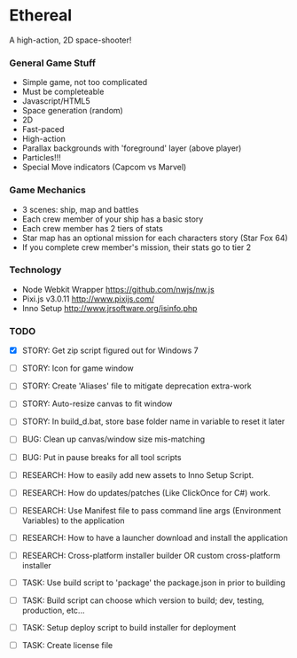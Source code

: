 # Ethereal

A high-action, 2D space-shooter!


### General Game Stuff

* Simple game, not too complicated
* Must be completeable
* Javascript/HTML5
* Space generation (random)
* 2D
* Fast-paced
* High-action
* Parallax backgrounds with 'foreground' layer (above player)
* Particles!!!
* Special Move indicators (Capcom vs Marvel)

### Game Mechanics

* 3 scenes: ship, map and battles
* Each crew member of your ship has a basic story
* Each crew member has 2 tiers of stats
* Star map has an optional mission for each characters story (Star Fox 64)
* If you complete crew member's mission, their stats go to tier 2

### Technology

* Node Webkit Wrapper	https://github.com/nwjs/nw.js
* Pixi.js v3.0.11		http://www.pixijs.com/
* Inno Setup			http://www.jrsoftware.org/isinfo.php

### TODO
- [x] STORY:		Get zip script figured out for Windows 7
- [ ] STORY:		Icon for game window
- [ ] STORY: 		Create 'Aliases' file to mitigate deprecation extra-work
- [ ] STORY:		Auto-resize canvas to fit window
- [ ] STORY:		In build_d.bat, store base folder name in variable to reset it later

- [ ] BUG:			Clean up canvas/window size mis-matching
- [ ] BUG:			Put in pause breaks for all tool scripts

- [ ] RESEARCH:		How to easily add new assets to Inno Setup Script.
- [ ] RESEARCH:		How do updates/patches (Like ClickOnce for C#) work.
- [ ] RESEARCH:		Use Manifest file to pass command line args (Environment Variables) to the application
- [ ] RESEARCH:		How to have a launcher download and install the application
- [ ] RESEARCH:		Cross-platform installer builder OR custom cross-platform installer

- [ ] TASK:			Use build script to 'package' the package.json in prior to building
- [ ] TASK:			Build script can choose which version to build; dev, testing, production, etc...
- [ ] TASK:			Setup deploy script to build installer for deployment
- [ ] TASK:			Create license file